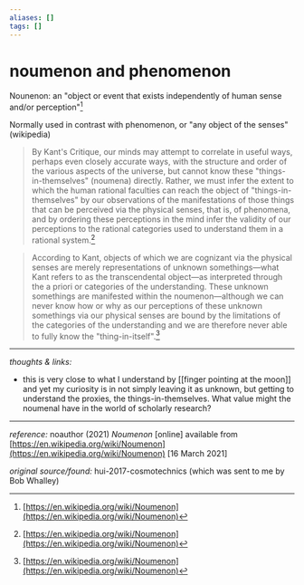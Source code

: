 ```yaml
---
aliases: []
tags: []
---
```


# noumenon and phenomenon

Nounenon: an "object or event that exists independently of human sense and/or perception"[^1]

[^1]: [https://en.wikipedia.org/wiki/Noumenon](https://en.wikipedia.org/wiki/Noumenon)

Normally used in contrast with phenomenon, or "any object of the senses" (wikipedia)

>By Kant's Critique, our minds may attempt to correlate in useful ways, perhaps even closely accurate ways, with the structure and order of the various aspects of the universe, but cannot know these "things-in-themselves" (noumena) directly. Rather, we must infer the extent to which the human rational faculties can reach the object of "things-in-themselves" by our observations of the manifestations of those things that can be perceived via the physical senses, that is, of phenomena, and by ordering these perceptions in the mind infer the validity of our perceptions to the rational categories used to understand them in a rational system.[^2]

[^2]: [https://en.wikipedia.org/wiki/Noumenon](https://en.wikipedia.org/wiki/Noumenon)

>According to Kant, objects of which we are cognizant via the physical senses are merely representations of unknown somethings—what Kant refers to as the transcendental object—as interpreted through the a priori or categories of the understanding. These unknown somethings are manifested within the noumenon—although we can never know how or why as our perceptions of these unknown somethings via our physical senses are bound by the limitations of the categories of the understanding and we are therefore never able to fully know the "thing-in-itself".[^3]

[^3]: [https://en.wikipedia.org/wiki/Noumenon](https://en.wikipedia.org/wiki/Noumenon)



---

_thoughts & links:_

- this is very close to what I understand by [[finger pointing at the moon]] and yet my curiosity is in not simply leaving it as unknown, but getting to understand the proxies, the things-in-themselves. What value might the noumenal have in the world of scholarly research? 


---

_reference:_ noauthor (2021) _Noumenon_ \[online\] available from [https://en.wikipedia.org/wiki/Noumenon](https://en.wikipedia.org/wiki/Noumenon) \[16 March 2021\]

_original source/found:_ hui-2017-cosmotechnics (which was sent to me by Bob Whalley)